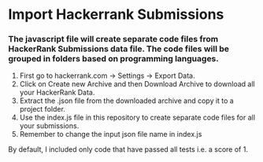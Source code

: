 # Import Hackerrank Submissions

### The javascript file will create separate code files from HackerRank Submissions data file. The code files will be grouped in folders based on programming languages.


1. First go to hackerrank.com -> Settings -> Export Data.
2. Click on Create new Archive and then Download Archive to download all your HackerRank Data.
3. Extract the .json file from the downloaded archive and copy it to a project folder.
4. Use the index.js file in this repository to create separate code files for all your submissions.
5. Remember to change the input json file name in index.js

By default, I included only code that have passed all tests i.e. a score of 1.
